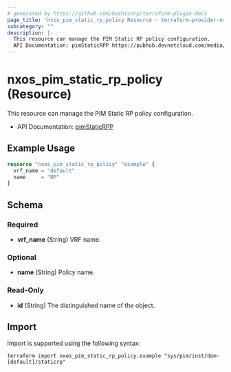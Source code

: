 ```yaml
---
# generated by https://github.com/hashicorp/terraform-plugin-docs
page_title: "nxos_pim_static_rp_policy Resource - terraform-provider-nxos"
subcategory: ""
description: |-
  This resource can manage the PIM Static RP policy configuration.
  API Documentation: pimStaticRPP https://pubhub.devnetcloud.com/media/dme-docs-10-2-2/docs/Layer%203/pim:StaticRPP/
---
```


# nxos_pim_static_rp_policy (Resource)

This resource can manage the PIM Static RP policy configuration.

- API Documentation: [pimStaticRPP](https://pubhub.devnetcloud.com/media/dme-docs-10-2-2/docs/Layer%203/pim:StaticRPP/)

## Example Usage

```terraform
resource "nxos_pim_static_rp_policy" "example" {
  vrf_name = "default"
  name     = "RP"
}
```

<!-- schema generated by tfplugindocs -->
## Schema

### Required

- **vrf_name** (String) VRF name.

### Optional

- **name** (String) Policy name.

### Read-Only

- **id** (String) The distinguished name of the object.

## Import

Import is supported using the following syntax:

```shell
terraform import nxos_pim_static_rp_policy.example "sys/pim/inst/dom-[default]/staticrp"
```

